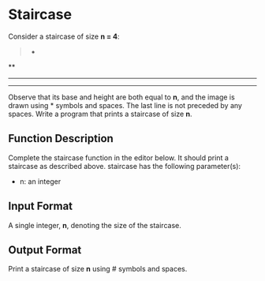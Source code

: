 # Staircase
Consider a staircase of size __n = 4__:
>   *
  **
 ***
****

Observe that its base and height are both equal to __n__, and the image is drawn using * symbols and spaces. The last line is not preceded by any spaces.
Write a program that prints a staircase of size __n__.

## Function Description
Complete the staircase function in the editor below. It should print a staircase as described above.
staircase has the following parameter(s):
- n: an integer

## Input Format
A single integer, __n__, denoting the size of the staircase.

## Output Format
Print a staircase of size __n__ using # symbols and spaces.
